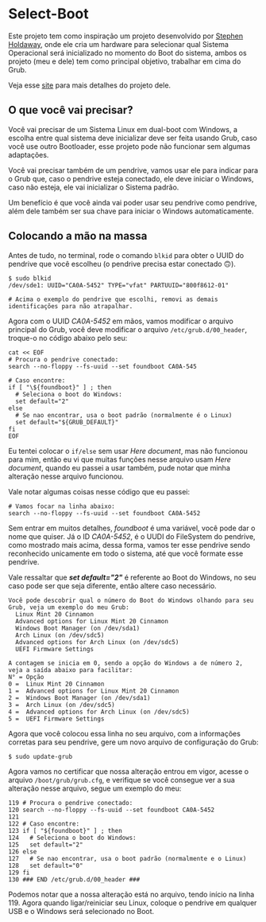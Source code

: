 # Select-Boot
Este projeto tem como inspiração um projeto desenvolvido por [Stephen Holdaway](https://github.com/stecman/hw-boot-selection), 
onde ele cria um hardware para selecionar qual Sistema Operacional será inicializado no momento do Boot do sistema, 
ambos os projeto (meu e dele) tem como principal objetivo, trabalhar em cima do Grub.

Veja esse [site](https://hackaday.io/project/179539-hardware-boot-selection-switch) para mais detalhes do projeto dele.

## O que você vai precisar?
Você vai precisar de um Sistema Linux em dual-boot com Windows, a escolha entre qual sistema deve inicializar deve ser feita usando Grub,
caso você use outro Bootloader, esse projeto pode não funcionar sem algumas adaptações.

Você vai precisar também de um pendrive, vamos usar ele para indicar para o Grub que, 
caso o pendrive esteja conectado, ele deve iniciar o Windows, caso não esteja, ele vai inicializar o Sistema padrão.

Um benefício é que você ainda vai poder usar seu pendrive como pendrive, além dele também ser sua chave para iniciar o Windows automaticamente.

## Colocando a mão na massa
Antes de tudo, no terminal, rode o comando `blkid` para obter o UUID do pendrive que você escolheu (o pendrive precisa estar conectado 🙃).
```
$ sudo blkid 
/dev/sde1: UUID="CA0A-5452" TYPE="vfat" PARTUUID="800f8612-01"

# Acima o exemplo do pendrive que escolhi, removi as demais identificações para não atrapalhar.
```
Agora com o UUID *CA0A-5452* em mãos, vamos modificar o arquivo principal do Grub, 
você deve modificar o arquivo `/etc/grub.d/00_header`, troque-o no código abaixo pelo seu:
```
cat << EOF
# Procura o pendrive conectado:
search --no-floppy --fs-uuid --set foundboot CA0A-545

# Caso encontre:
if [ "\${foundboot}" ] ; then
  # Seleciona o boot do Windows:
  set default="2"
else
  # Se nao encontrar, usa o boot padrão (normalmente é o Linux)
  set default="${GRUB_DEFAULT}"
fi
EOF
```

Eu tentei colocar o `if/else` sem usar *Here document*, mas não funcionou para mim, 
então eu vi que muitas funções nesse arquivo usam *Here document*, quando eu passei a usar também, 
pude notar que minha alteração nesse arquivo funcionou.

Vale notar algumas coisas nesse código que eu passei:
```
# Vamos focar na linha abaixo:
search --no-floppy --fs-uuid --set foundboot CA0A-5452
```
Sem entrar em muitos detalhes, *foundboot* é uma variável, você pode dar o nome que quiser.
Já o ID *CA0A-5452*, é o UUDI do FileSystem do pendrive, como mostrado mais acima, dessa forma, 
vamos ter esse pendrive sendo reconhecido unicamente em todo o sistema, até que você formate esse pendrive.
  
Vale ressaltar que ***set default="2"*** é referente ao Boot do Windows, no seu caso pode ser que seja diferente, então altere caso necessário.
```
Você pode descobrir qual o número do Boot do Windows olhando para seu Grub, veja um exemplo do meu Grub:
  Linux Mint 20 Cinnamon
  Advanced options for Linux Mint 20 Cinnamon
  Windows Boot Manager (on /dev/sda1)
  Arch Linux (on /dev/sdc5)
  Advanced options for Arch Linux (on /dev/sdc5)
  UEFI Firmware Settings

A contagem se inicia em 0, sendo a opção do Windows a de número 2, veja a saída abaixo para facilitar:
N° = Opção
0 =  Linux Mint 20 Cinnamon
1 =  Advanced options for Linux Mint 20 Cinnamon
2 =  Windows Boot Manager (on /dev/sda1)
3 =  Arch Linux (on /dev/sdc5)
4 =  Advanced options for Arch Linux (on /dev/sdc5)
5 =  UEFI Firmware Settings
```

Agora que você colocou essa linha no seu arquivo, com a informações corretas para seu pendrive, 
gere um novo arquivo de configuração do Grub:
```
$ sudo update-grub
```
Agora vamos no certificar que nossa alteração entrou em vigor, acesse o arquivo `/boot/grub/grub.cfg`,
e verifique se você consegue ver a sua alteração nesse arquivo, segue um exemplo do meu:
```
119 # Procura o pendrive conectado:
120 search --no-floppy --fs-uuid --set foundboot CA0A-5452
121 
122 # Caso encontre:
123 if [ "${foundboot}" ] ; then
124   # Seleciona o boot do Windows:
125   set default="2"
126 else
127   # Se nao encontrar, usa o boot padrão (normalmente e o Linux)
128   set default="0"
129 fi
130 ### END /etc/grub.d/00_header ###
```
Podemos notar que a nossa alteração está no arquivo, tendo início na linha 119.
Agora quando ligar/reiniciar seu Linux, coloque o pendrive em qualquer USB e o Windows será selecionado no Boot.
